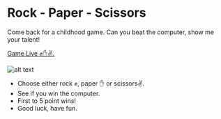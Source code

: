 # Rock - Paper - Scissors
Come back for a childhood game. Can you beat the computer, show me your talent!

[Game Live ✊✋✌️.](https://luong-bao-thai.github.io/Rock-Paper-Scissors/)

![alt text](https://user-images.githubusercontent.com/92055906/147625333-0d79d7b6-85d9-48d8-8fac-cbce966b124c.png)

- Choose either rock ✊, paper ✋ or scissors✌️.
- See if you win the computer.
- First to 5 point wins!
- Good luck, have fun.
